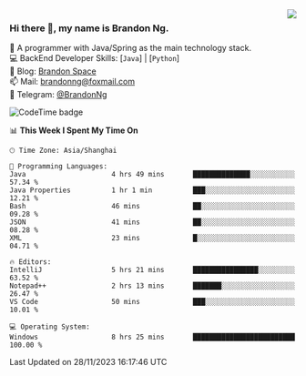 <img  align="right" src="https://github-readme-stats-brandon0824.vercel.app/api/top-langs/?username=brandon0824&layout=compact">

### Hi there 👋, my name is Brandon Ng.

🌱 A programmer with Java/Spring as the main technology stack.  
💻 BackEnd Developer Skills: [`Java`] | [`Python`]  
📝 Blog: [Brandon Space](https://brandonng.tech)  
📫 Mail: brandonng@foxmail.com  
📰 Telegram: [@BrandonNg](https://t.me/BrandonNg24)  

![CodeTime badge](https://img.shields.io/endpoint?style=flat-square&url=https%3A%2F%2Fapi.codetime.dev%2Fshield%3Fid%3D128%26project%3D%26in%3D604800000)

<!--START_SECTION:waka-->
📊 **This Week I Spent My Time On** 

```text
🕑︎ Time Zone: Asia/Shanghai

💬 Programming Languages: 
Java                     4 hrs 49 mins       ██████████████░░░░░░░░░░░   57.34 % 
Java Properties          1 hr 1 min          ███░░░░░░░░░░░░░░░░░░░░░░   12.21 % 
Bash                     46 mins             ██░░░░░░░░░░░░░░░░░░░░░░░   09.28 % 
JSON                     41 mins             ██░░░░░░░░░░░░░░░░░░░░░░░   08.28 % 
XML                      23 mins             █░░░░░░░░░░░░░░░░░░░░░░░░   04.71 % 

🔥 Editors: 
IntelliJ                 5 hrs 21 mins       ████████████████░░░░░░░░░   63.52 % 
Notepad++                2 hrs 13 mins       ███████░░░░░░░░░░░░░░░░░░   26.47 % 
VS Code                  50 mins             ███░░░░░░░░░░░░░░░░░░░░░░   10.01 % 

💻 Operating System: 
Windows                  8 hrs 25 mins       █████████████████████████   100.00 % 
```


 Last Updated on 28/11/2023 16:17:46 UTC
<!--END_SECTION:waka-->
